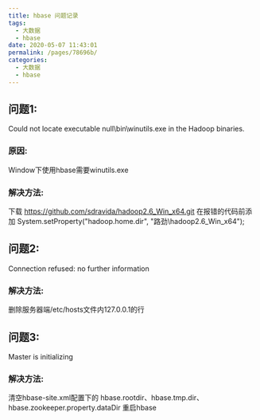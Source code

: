 ```yaml
---
title: hbase 问题记录
tags:
  - 大数据
  - hbase
date: 2020-05-07 11:43:01
permalink: /pages/78696b/
categories:
  - 大数据
  - hbase
---
```


## 问题1:
Could not locate executable null\bin\winutils.exe in the Hadoop binaries.

### 原因:
Window下使用hbase需要winutils.exe

### 解决方法:
下载 https://github.com/sdravida/hadoop2.6_Win_x64.git
在报错的代码前添加
System.setProperty("hadoop.home.dir", "路劲\\hadoop2.6_Win_x64");


## 问题2:
Connection refused: no further information

### 解决方法:
删除服务器端/etc/hosts文件内127.0.0.1的行


## 问题3:
Master is initializing

### 解决方法:
清空hbase-site.xml配置下的
hbase.rootdir、hbase.tmp.dir、hbase.zookeeper.property.dataDir
重启hbase
